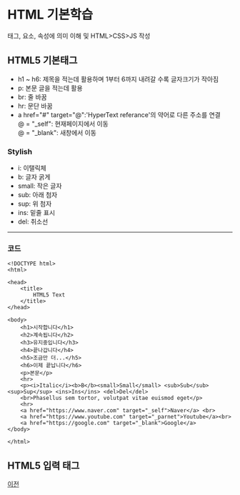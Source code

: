 # HTML 기본학습

태그, 요소, 속성에 의미 이해 및 HTML>CSS>JS 작성

## HTML5 기본태그

* h1 ~ h6: 제목을 적는데 활용하며 1부터 6까지 내려갈 수록 글자크기가 작아짐 <br>
* p: 본문 글을 적는데 활용 <br>
* br: 줄 바꿈 <br>
* hr: 문단 바꿈 <br>
* a href="#" target="@":'HyperText referance'의 약어로 다른 주소를 연결 <br>
@ = "_self": 현재페이지에서 이동 <br>
@ = "_blank": 새창에서 이동 <br>

### Stylish

* i: 이탤릭체 <br>
* b: 글자 굵게 <br>
* small: 작은 글자 <br>
* sub: 아래 첨자 <br>
* sup: 위 첨자 <br>
* ins: 밑줄 표시 <br>
* del: 취소선 <br> 

-------------------------------
### 코드

```
<!DOCTYPE html>
<html>

<head>
    <title>
        HTML5 Text
    </title>
</head>

<body>
    <h1>시작합니다</h1>
    <h2>계속됩니다</h2>
    <h3>유지중입니다</h3>
    <h4>끝나갑니다</h4>
    <h5>조금만 더...</h5>
    <h6>이제 끝납니다</h6>
    <p>본문</p>
    <hr>
    <p><i>Italic</i><b>B</b><small>Small</small> <sub>Sub</sub> <sup>Sup</sup> <ins>Ins</ins> <del>Del</del>
    <br>Phasellus sem tortor, volutpat vitae euismod eget</p>
    <hr>
    <a href="https://www.naver.com" target="_self">Naver</a> <br>
    <a href="https://www.youtube.com" target="_parnet">Youtube</a><br>
    <a href="https://google.com" target="_blank">Google</a>
</body>

</html>
```


## HTML5 입력 태그

[이전](https://github.com/kg4543/StudyHtml)
